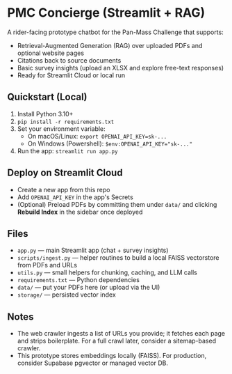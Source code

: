 # PMC Concierge (Streamlit + RAG)

A rider-facing prototype chatbot for the Pan-Mass Challenge that supports:
- Retrieval-Augmented Generation (RAG) over uploaded PDFs and optional website pages
- Citations back to source documents
- Basic survey insights (upload an XLSX and explore free-text responses)
- Ready for Streamlit Cloud or local run

## Quickstart (Local)
1. Install Python 3.10+
2. `pip install -r requirements.txt`
3. Set your environment variable:
   - On macOS/Linux: `export OPENAI_API_KEY=sk-...`
   - On Windows (Powershell): `$env:OPENAI_API_KEY="sk-..."`
4. Run the app: `streamlit run app.py`

## Deploy on Streamlit Cloud
- Create a new app from this repo
- Add `OPENAI_API_KEY` in the app's Secrets
- (Optional) Preload PDFs by committing them under `data/` and clicking **Rebuild Index** in the sidebar once deployed

## Files
- `app.py` — main Streamlit app (chat + survey insights)
- `scripts/ingest.py` — helper routines to build a local FAISS vectorstore from PDFs and URLs
- `utils.py` — small helpers for chunking, caching, and LLM calls
- `requirements.txt` — Python dependencies
- `data/` — put your PDFs here (or upload via the UI)
- `storage/` — persisted vector index

## Notes
- The web crawler ingests a list of URLs you provide; it fetches each page and strips boilerplate. For a full crawl later, consider a sitemap-based crawler.
- This prototype stores embeddings locally (FAISS). For production, consider Supabase pgvector or managed vector DB.
